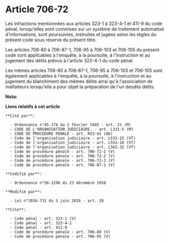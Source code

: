 # Article 706-72

Les infractions mentionnées aux articles 323-1 à 323-4-1 et 411-9 du code pénal, lorsqu'elles sont commises sur un système de
traitement automatisé d'informations, sont poursuivies, instruites et jugées selon les règles du présent code sous réserve du
présent titre. 

Les articles 706-80 à 706-87-1, 706-95 à 706-103 et 706-105 du présent code sont applicables à l'enquête, à la poursuite, à
l'instruction et au jugement des délits prévus à l'article 323-4-1 du code pénal. 

Les mêmes articles 706-80 à 706-87-1, 706-95 à 706-103 et 706-105 sont également applicables à l'enquête, à la poursuite, à
l'instruction et au jugement du blanchiment des mêmes délits ainsi qu'à l'association de malfaiteurs lorsqu'elle a pour objet
la préparation de l'un desdits délits.

**Nota:**



**Liens relatifs à cet article**

	**Cité par**:

	  - Ordonnance n°45-174 du 2 février 1945 - art. 21 (M)
	  - CODE DE L'ORGANISATION JUDICIAIRE. - art. L331-5 (M)
	  - CODE DE PROCEDURE PENALE - art. R53-41 (Ab)
	  - Code de l'organisation judiciaire - art. L532-22 (VT)
	  - Code de l'organisation judiciaire - art. L552-16 (VT)
	  - Code de l'organisation judiciaire - art. L562-32 (VT)
	  - Code de procédure pénale - art. 706-72-1 (V)
	  - Code de procédure pénale - art. 706-72-2 (V)
	  - Code de procédure pénale - art. 706-72-3 (V)
	  - Code de procédure pénale - art. 706-87-1 (V)

	**Codifié par**:

	  - Ordonnance n°58-1296 du 23 décembre 1958

	**Modifié par**:

	  - Loi n°2016-731 du 3 juin 2016 - art. 28

	**Cite**:

	  - Code pénal - art. 323-1 (V)
	  - Code pénal - art. 323-4-1
	  - Code pénal - art. 411-9
	  - Code de procédure pénale - art. 706-80 (V)
	  - Code de procédure pénale - art. 706-95 (V)
